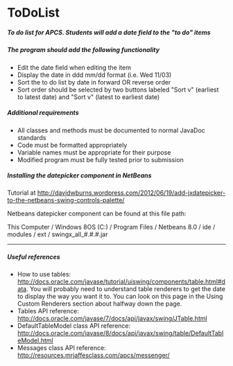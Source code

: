 ToDoList
========

##### To do list for APCS. Students will add a date field to the "to do" items

##### The program should add the following functionality

* Edit the date field when editing the item
* Display the date in ddd mm/dd format (i.e. Wed 11/03)
* Sort the to do list by date in forward OR reverse order
* Sort order should be selected by two buttons labeled "Sort v" (earliest to latest date) and "Sort v" (latest to earliest date)

##### Additional requirements

* All classes and methods must be documented to normal JavaDoc standards
* Code must be formatted appropriately
* Variable names must be appropriate for their purpose
* Modified program must be fully tested prior to submission

##### Installing the datepicker component in NetBeans
Tutorial at <http://davidwburns.wordpress.com/2012/06/19/add-jxdatepicker-to-the-netbeans-swing-controls-palette/>

Netbeans datepicker component can be found at this file path: 

This Computer / Windows 8OS (C:) / Program Files / Netbeans 8.0 / ide / modules / ext / swingx_all_#.#.#.jar

----------

##### Useful references

* How to use tables: <http://docs.oracle.com/javase/tutorial/uiswing/components/table.html#data>.  You will probably need to understand table renderers to get the date to display the way you want it to.  You can look on this page in the Using Custom Renderers section about halfway down the page.
* Tables API reference: <http://docs.oracle.com/javase/7/docs/api/javax/swing/JTable.html>
* DefaultTableModel class API reference: <http://docs.oracle.com/javase/8/docs/api/javax/swing/table/DefaultTableModel.html>
* Messages class API reference: <http://resources.mrjaffesclass.com/apcs/messenger/>
